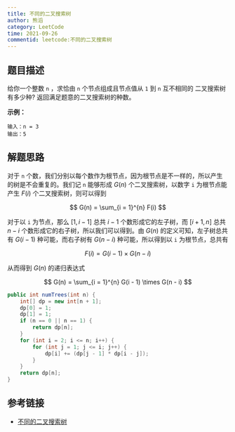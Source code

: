 ```yaml
---
title: 不同的二叉搜索树
author: 熊滔
category: LeetCode
time: 2021-09-26
commentid: leetcode:不同的二叉搜索树
---
```


## 题目描述

给你一个整数 `n` ，求恰由 `n` 个节点组成且节点值从 `1` 到 `n` 互不相同的 二叉搜索树有多少种? 返回满足题意的二叉搜索树的种数。

**示例：**

```
输入：n = 3
输出：5
```
<DisplayBox>
<ImageView src="https://cdn.jsdelivr.net/gh/LastKnightCoder/ImgHosting3@master/不同的二叉搜索树.drawio.4qod7j2jp3i0.svg" />
</DisplayBox>




## 解题思路

对于 `n` 个数，我们分别以每个数作为根节点，因为根节点是不一样的，所以产生的树是不会重复的。我们记 `n` 能够形成 $G(n)$ 个二叉搜索树，以数字 `i` 为根节点能产生 $F(i)$ 个二叉搜索树，则可以得到

$$
G(n) = \sum_{i = 1}^{n} F(i)
$$

对于以 `i` 为节点，那么 $[1, i -1]$ 总共 $i - 1$ 个数形成它的左子树，而 $[i + 1, n]$ 总共 $n - i$ 个数形成它的右子树，所以我们可以得到。由 $G(n)$ 的定义可知，左子树总共有 $G(i - 1)$ 种可能，而右子树有 $G(n-i)$ 种可能，所以得到以 `i` 为根节点，总共有

$$
F(i) = G(i - 1) \times G(n - i)
$$

从而得到 $G(n)$ 的递归表达式

$$
G(n) = \sum_{i = 1}^{n} G(i - 1) \times G(n - i)
$$

```java
public int numTrees(int n) {
    int[] dp = new int[n + 1];
    dp[0] = 1;
    dp[1] = 1;
    if (n == 0 || n == 1) {
        return dp[n];
    }
    for (int i = 2; i <= n; i++) {
        for (int j = 1; j <= i; j++) {
            dp[i] += (dp[j - 1] * dp[i - j]);
        }
    }
    return dp[n];
}
```

## 参考链接

- [不同的二叉搜索树](https://leetcode-cn.com/problems/unique-binary-search-trees/)